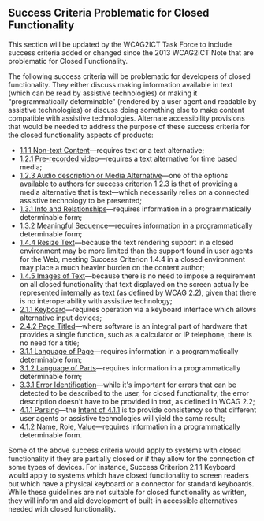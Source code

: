 Success Criteria Problematic for Closed Functionality
-----------------------------------------------------

<p class="ednote">This section will be updated by the WCAG2ICT Task Force to include success criteria added or changed since the 2013 WCAG2ICT Note that are problematic for Closed Functionality.</p>

The following success criteria will be problematic for developers of closed functionality. They either discuss making information available in text (which can be read by assistive technologies) or making it “programmatically determinable” (rendered by a user agent and readable by assistive technologies) or discuss doing something else to make content compatible with assistive technologies. Alternate accessibility provisions that would be needed to address the purpose of these success criteria for the closed functionality aspects of products:

*   [1.1.1 Non-text Content](http://www.w3.org/TR/WCAG22/#non-text-content)—requires text or a text alternative;
*   [1.2.1 Pre-recorded video](http://www.w3.org/TR/WCAG22/#audio-only-and-video-only-prerecorded)—requires a text alternative for time based media;
*   [1.2.3 Audio description or Media Alternative](http://www.w3.org/TR/WCAG22/#audio-description-or-media-alternative-prerecorded)—one of the options available to authors for success criterion 1.2.3 is that of providing a media alternative that is text—which necessarily relies on a connected assistive technology to be presented;
*   [1.3.1 Info and Relationships](http://www.w3.org/TR/WCAG22/#info-and-relationships)—requires information in a programmatically determinable form;
*   [1.3.2 Meaningful Sequence](http://www.w3.org/TR/WCAG22/#meaningful-sequence)—requires information in a programmatically determinable form;
*   [1.4.4 Resize Text](http://www.w3.org/TR/WCAG22/#resize-text)—because the text rendering support in a closed environment may be more limited than the support found in user agents for the Web, meeting Success Criterion 1.4.4 in a closed environment may place a much heavier burden on the content author;
*   [1.4.5 Images of Text](http://www.w3.org/TR/WCAG22/#images-of-text)—because there is no need to impose a requirement on all closed functionality that text displayed on the screen actually be represented internally as text (as defined by WCAG 2.2), given that there is no interoperability with assistive technology;
*   [2.1.1 Keyboard](http://www.w3.org/TR/WCAG22/#keyboard)—requires operation via a keyboard interface which allows alternative input devices;
*   [2.4.2 Page Titled](http://www.w3.org/TR/WCAG22/#page-titled)—where software is an integral part of hardware that provides a single function, such as a calculator or IP telephone, there is no need for a title;
*   [3.1.1 Language of Page](http://www.w3.org/TR/WCAG22/#language-of-page)—requires information in a programmatically determinable form;
*   [3.1.2 Language of Parts](http://www.w3.org/TR/WCAG22/#language-of-parts)—requires information in a programmatically determinable form;
*   [3.3.1 Error Identification](http://www.w3.org/TR/WCAG22/#error-identification)—while it's important for errors that can be detected to be described to the user, for closed functionality, the error description doesn't have to be provided in text, as defined in WCAG 2.2;
*   [4.1.1 Parsing](http://www.w3.org/TR/WCAG22/#parsing)—the [Intent of 4.1.1](http://www.w3.org/WAI/WCAG22/Understanding/parsing.html#intent) is to provide consistency so that different user agents or assistive technologies will yield the same result;
*   [4.1.2 Name, Role, Value](http://www.w3.org/TR/WCAG22/#name-role-value)—requires information in a programmatically determinable form.

<div class="note">Some of the above success criteria would apply to systems with closed functionality if they are partially closed or if they allow for the connection of some types of devices. For instance, Success Criterion 2.1.1 Keyboard would apply to systems which have closed functionality to screen readers but which have a physical keyboard or a connector for standard keyboards.</div><div class="note">While these guidelines are not suitable for closed functionality as written, they will inform and aid development of built-in accessible alternatives needed with closed functionality.</div>